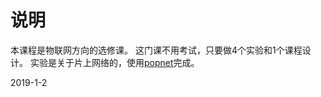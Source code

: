 # 说明

本课程是物联网方向的选修课。
这门课不用考试，只要做4个实验和1个课程设计。
实验是关于片上网络的，使用[popnet](https://github.com/karellincoln/popnet.git)完成。

2019-1-2
